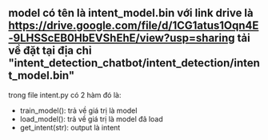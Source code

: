 model có tên là intent_model.bin với link drive là https://drive.google.com/file/d/1CG1atus1Oqn4E-9LHSScEB0HbEVShEhE/view?usp=sharing
tải về đặt tại địa chỉ "intent_detection_chatbot/intent_detection/intent_model.bin"
------------------------------------------------------------------------------------
trong file intent.py có 2 hàm đó là:
+ train_model(): trả về giá trị là model
+ load_model(): trả về giá trị là model đã load
+ get_intent(str): output là intent
 


